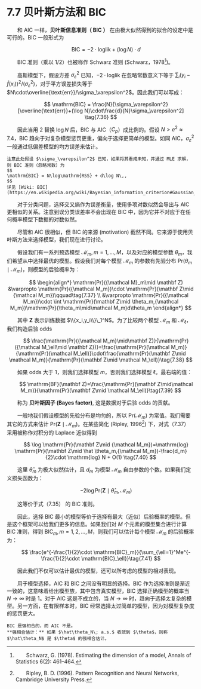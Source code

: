 # 7.7 贝叶斯方法和 BIC

<style>p{text-indent:2em;2}</style>

和 AIC 一样，**贝叶斯信息准则（ BIC ）** 在由极大似然得到的拟合的设定中是可行的。BIC 一般形式为

$$
\mathrm{BIC} = -2\cdot \text{loglik} +(\log N)\cdot d\tag{7.35} 
$$

BIC 准则（乘以 1/2）也被称作 Schwarz 准则 (Schwarz，1978[^1])。

高斯模型下，假设方差 $\sigma_\varepsilon^2$ 已知，$-2\cdot \text{loglik}$ 在忽略常数意义下等于 $\sum_i(y_i-\hat f(x_i))^2/(\sigma_\varepsilon^2)$，对于平方误差损失等于 $N\cdot\overline{\text{err}}/\sigma_\varepsilon^2$。因此我们可以写成：

$$
\mathrm{BIC} = \frac{N}{\sigma_\varepsilon^2}[\overline{\text{err}}+(\log N)\cdot\frac{d}{N}\sigma_\varepsilon^2] \tag{7.36}
$$

因此当用 2 替换 $\log N$ 后，BIC 与 AIC（$C_p$）成比例的。假设 $N > e^2\approx 7.4$，BIC 趋向于对复杂模型惩罚更重，偏向于选择更简单的模型。如同 AIC，$\sigma_\varepsilon^2$ 一般通过低偏差模型的均方误差来估计。

```{note}
注意此处假设 $\sigma_\varepsilon^2$ 已知，如果将其看成未知，并通过 MLE 求解，则 BIC 准则（忽略常数）为
$$
\mathrm{BIC} = N\log\mathrm{RSS} + d\log N\,,
$$
详见 [Wiki: BIC](https://en.wikipedia.org/wiki/Bayesian_information_criterion#Gaussian_special_case)
```

对于分类问题，选择交叉熵作为误差衡量，使用多项对数似然会导出与 AIC 更相似的关系。注意到误分类误差率不会出现在 BIC  中，因为它并不对应于在任何概率模型下数据的对数似然。

尽管和 AIC 很相似，但 BIC 的来源 (motivation) 截然不同。它来源于使用贝叶斯方法来选择模型，我们现在进行讨论。

假设我们有一系列预选模型 ${\mathcal M_m},m=1,\ldots,M$，以及对应的模型参数 $\theta_m$，我们希望从中选择最优的模型。假设我们对每个模型 $\mathcal M_m$ 的参数有先验分布 $\mathrm{Pr}(\theta_m\mid\mathcal M_m)$，则模型的后验概率为：

$$
\begin{align*}
\mathrm{Pr}({\mathcal M}_m\mid \mathbf Z) &\varpropto \mathrm{Pr}({\mathcal M_m})\cdot \mathrm{Pr}(\mathbf Z\mid {\mathcal M_m})\qquad\tag{7.37} \\
&\varpropto \mathrm{Pr}({\mathcal M_m})\cdot \int \mathrm{Pr}(\mathbf Z\mid \theta_m,{\mathcal M_m})\mathrm{Pr}(\theta_m\mid\mathcal M_m)d\theta_m 
\end{align*}
$$

其中 $\mathbf Z$ 表示训练数据 $\\{x_i,y_i\\}\_1^N$。为了比较两个模型 $\mathcal M_m$ 和 $\mathcal M_\ell$，我们构造后验 odds

$$
\frac{\mathrm{Pr}({\mathcal M_m}\mid\mathbf Z)}{\mathrm{Pr}({\mathcal M_\ell\mid \mathbf Z})}=\frac{\mathrm{Pr}(\mathcal M_m)}{\mathrm{Pr}(\mathcal M_\ell)}\cdot\frac{\mathrm{Pr}(\mathbf Z\mid \mathcal M_m)}{\mathrm{Pr}(\mathbf Z\mid \mathcal M_\ell)}\tag{7.38}
$$

如果 odds 大于 1，则我们选择模型 $m$，否则我们选择模型 $\ell$。最右端的值：

$$
\mathrm{BF}(\mathbf Z)=\frac{\mathrm{Pr}(\mathbf Z\mid\mathcal M_m)}{\mathrm{Pr}(\mathbf Z\mid \mathcal M_\ell)}\tag{7.39}
$$

称为 **贝叶斯因子 (Bayes factor)**, 这是数据对于后验 odds 的贡献。

一般地我们假设模型的先验分布是均匀的，所以 $\mathrm{Pr}(\mathcal M_m)$ 为常值。我们需要其它的方式来估计 $\mathrm{Pr}(\mathbf Z\mid \mathcal M_m)$。在某些简化 (Ripley, 1996[^2]) 下，对式（7.37） 采用被称作对积分的 Laplace 近似得到

$$
\log \mathrm{Pr}(\mathbf Z\mid {\mathcal M_m})=\mathrm{log} \mathrm{Pr}(\mathbf Z\mid \hat \theta_m,{\mathcal M_m})-\frac{d_m}{2}\cdot \mathrm{log} N + O(1) \tag{7.40}
$$

这里 $\hat \theta_m$ 为极大似然估计，且 $d_m$ 为模型 $\mathcal M_m$ 自由参数的个数。如果我们定义损失函数为：

$$
-2\log \mathrm{Pr}(\mathbf Z\mid \hat\theta_m,\mathcal M_m)
$$

这等价于式（7.35） 的 BIC 准则。

因此，选择 BIC 最小的模型等价于选择有最大（近似）后验概率的模型。但是这个框架可以给我们更多的信息。如果我们对 $M$ 个元素的模型集合进行计算 BIC 准则，得到 $\mathrm{BIC}_m,m=1,2,\ldots,M$，则我们可以估计每个模型 $\mathcal M_m$ 的后验概率为：

$$
\frac{e^{-\frac{1}{2}\cdot \mathrm{BIC}_m}}{\sum_{\ell=1}^Me^{-\frac{1}{2}\cdot \mathrm{BIC}_\ell}}\tag{7.41}
$$

因此我们不仅可以估计最优的模型，还可以所考虑的模型的相对表现。

用于模型选择，AIC 和 BIC 之间没有明显的选择。BIC 作为选择准则是渐近一致的，这意味着给出模型族，其中包含真实模型，BIC 选择正确模型的概率当 $N\rightarrow \infty$ 时是 1。对于 AIC 这是不成立的，当 $N\rightarrow \infty$ 时，趋向于选择太复杂的模型。另一方面，在有限样本时，BIC 经常选择太过简单的模型，因为对模型复杂度的惩罚更大。

```{note}
BIC 是强相合的，而 AIC 不是。
**强相合估计：** 如果 $\hat\theta_N\; a.s.$ 收敛到 $\theta$，则称 $\hat\theta_N$ 是 $\theta$ 的强相合估计。
```

[^1]: Schwarz, G. (1978). Estimating the dimension of a model, Annals of Statistics 6(2): 461–464.
[^2]: Ripley, B. D. (1996). Pattern Recognition and Neural Networks, Cambridge University Press.
